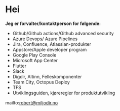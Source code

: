 # Hei
<b>Jeg er forvalter/kontaktperson for følgende: </b>
- Github/Github actions/Github advanced security
- Azure Devops/ Azure Pipelines
- Jira, Confluence, Atlassian-produkter
- Appstore/Apple developer program
- Google Play Console
- Microsoft App Center
- Flutter
- Slack
- Digdir, Altinn, Felleskomponenter
- Team City, Octopus Deploy
- TFS 
- Utviklingsguiden, kjøreregler for produktutvikling
 
 mailto:robert@miljodir.no

